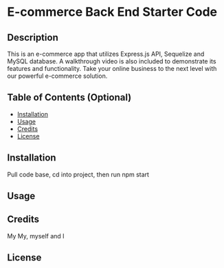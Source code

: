 # E-commerce Back End Starter Code

## Description

This is an e-commerce app that utilizes Express.js API, Sequelize and MySQL database. A walkthrough video is also included to demonstrate its features and functionality. Take your online business to the next level with our powerful e-commerce solution.


## Table of Contents (Optional)

- [Installation](#installation)
- [Usage](#usage)
- [Credits](#credits)
- [License](#license)

## Installation

Pull code base, cd into project, then run npm start

## Usage



## Credits

My My, myself and I 

## License
